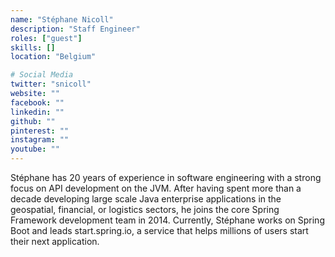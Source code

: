 ```yaml
---
name: "Stéphane Nicoll"
description: "Staff Engineer"
roles: ["guest"]
skills: []
location: "Belgium"

# Social Media
twitter: "snicoll"
website: ""
facebook: ""
linkedin: ""
github: ""
pinterest: ""
instagram: ""
youtube: ""
---
```

<!-- markdownlint-disable MD041-->
Stéphane has 20 years of experience in software engineering with a strong focus on API development on the JVM. After having spent more than a decade developing large scale Java enterprise applications in the geospatial, financial, or logistics sectors, he joins the core Spring Framework development team in 2014. Currently, Stéphane works on Spring Boot and leads start.spring.io, a service that helps millions of users start their next application.
